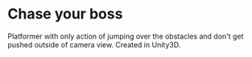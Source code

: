 # Chase your boss 

Platformer with only action of jumping over the obstacles and don't get pushed outside of camera view.
Created in Unity3D.
